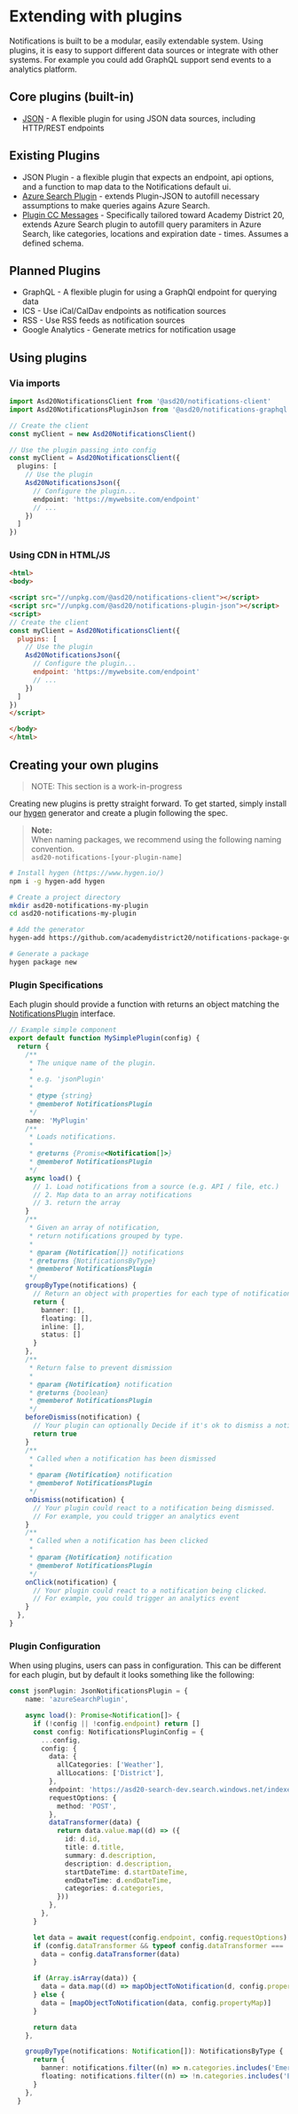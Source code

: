# Extending with plugins

Notifications is built to be a modular, easily extendable system. Using  plugins, it is easy to support different data sources or integrate with other systems. For example you could add GraphQL support send events to a analytics platform.

## Core plugins (built-in)

* [JSON](../plugins/jsonPlugin.md) - A flexible plugin for using JSON data sources, including HTTP/REST endpoints

## Existing Plugins

* JSON Plugin - a flexible plugin that expects an endpoint, api options, and a function to map data to the Notifications default ui.
* [Azure Search Plugin](../plugins/azure-search-plugin.md) - extends Plugin-JSON to autofill necessary assumptions to make queries agains Azure Search.
* [Plugin CC Messages](../plugins/cc-messages.md) - Specifically tailored toward Academy District 20, extends Azure Search plugin to autofill query paramiters in Azure Search, like categories, locations and expiration date - times. Assumes a defined schema.

## Planned Plugins

* GraphQL - A flexible plugin for using a GraphQl endpoint for querying data
* ICS - Use iCal/CalDav endpoints as notification sources
* RSS - Use RSS feeds as notification sources
* Google Analytics - Generate metrics for notification usage

## Using plugins

### Via imports

```ts
import Asd20NotificationsClient from '@asd20/notifications-client'
import Asd20NotificationsPluginJson from '@asd20/notifications-graphql'

// Create the client
const myClient = new Asd20NotificationsClient()

// Use the plugin passing into config
const myClient = Asd20NotificationsClient({
  plugins: [
    // Use the plugin
    Asd20NotificationsJson({
      // Configure the plugin...
      endpoint: 'https://mywebsite.com/endpoint'
      // ...
    })
  ]
})
```

### Using CDN in HTML/JS

```html
<html>
<body>

<script src="//unpkg.com/@asd20/notifications-client"></script>
<script src="//unpkg.com/@asd20/notifications-plugin-json"></script>
<script>
// Create the client
const myClient = Asd20NotificationsClient({
  plugins: [
    // Use the plugin
    Asd20NotificationsJson({
      // Configure the plugin...
      endpoint: 'https://mywebsite.com/endpoint'
      // ...
    })
  ]
})
</script>

</body>
</html>
```

## Creating your own plugins

> NOTE: This section is a work-in-progress

Creating new plugins is pretty straight forward. To get started, simply install our [hygen](https://www.hygen.io/) generator and create a plugin following the spec.

> **Note:**  
> When naming packages, we recommend using the following naming convention.  
> `asd20-notifications-[your-plugin-name]`

```bash
# Install hygen (https://www.hygen.io/)
npm i -g hygen-add hygen

# Create a project directory
mkdir asd20-notifications-my-plugin
cd asd20-notifications-my-plugin

# Add the generator
hygen-add https://github.com/academydistrict20/notifications-package-generator

# Generate a package
hygen package new
```

### Plugin Specifications

Each plugin should provide a function with returns an object matching the [NotificationsPlugin](https://github.com/academydistrict20/notifications/blob/master/packages/shared/src/plugin.ts) interface.

```ts
// Example simple component
export default function MySimplePlugin(config) {
  return {
    /**
     * The unique name of the plugin.
     *
     * e.g. 'jsonPlugin'
     *
     * @type {string}
     * @memberof NotificationsPlugin
     */
    name: 'MyPlugin'
    /**
     * Loads notifications.
     *
     * @returns {Promise<Notification[]>}
     * @memberof NotificationsPlugin
     */
    async load() {
      // 1. Load notifications from a source (e.g. API / file, etc.)
      // 2. Map data to an array notifications
      // 3. return the array
    }
    /**
     * Given an array of notification,
     * return notifications grouped by type.
     *
     * @param {Notification[]} notifications
     * @returns {NotificationsByType}
     * @memberof NotificationsPlugin
     */
    groupByType(notifications) {
      // Return an object with properties for each type of notification
      return {
        banner: [],
        floating: [],
        inline: [],
        status: []
      }
    },
    /**
     * Return false to prevent dismission
     *
     * @param {Notification} notification
     * @returns {boolean}
     * @memberof NotificationsPlugin
     */
    beforeDismiss(notification) {
      // Your plugin can optionally Decide if it's ok to dismiss a notification
      return true
    }
    /**
     * Called when a notification has been dismissed
     *
     * @param {Notification} notification
     * @memberof NotificationsPlugin
     */
    onDismiss(notification) {
      // Your plugin could react to a notification being dismissed.
      // For example, you could trigger an analytics event
    }
    /**
     * Called when a notification has been clicked
     *
     * @param {Notification} notification
     * @memberof NotificationsPlugin
     */
    onClick(notification) {
      // Your plugin could react to a notification being clicked.
      // For example, you could trigger an analytics event
    }
  },
}
```

### Plugin Configuration

When using plugins, users can pass in configuration. This can be different for each plugin, but by default it looks something like the following:




```ts
const jsonPlugin: JsonNotificationsPlugin = {
    name: 'azureSearchPlugin',

    async load(): Promise<Notification[]> {
      if (!config || !config.endpoint) return []
      const config: NotificationsPluginConfig = {
        ...config,
        config: {
          data: {
            allCategories: ['Weather'],
            allLocations: ['District'],
          },
          endpoint: 'https://asd20-search-dev.search.windows.net/indexes/messages-index/docs/search',
          requestOptions: {
            method: 'POST',
          },
          dataTransformer(data) {
            return data.value.map((d) => ({
              id: d.id,
              title: d.title,
              summary: d.description,
              description: d.description,
              startDateTime: d.startDateTime,
              endDateTime: d.endDateTime,
              categories: d.categories,
            }))
          },
        },
      }

      let data = await request(config.endpoint, config.requestOptions)
      if (config.dataTransformer && typeof config.dataTransformer === 'function') {
        data = config.dataTransformer(data)
      }

      if (Array.isArray(data)) {
        data = data.map((d) => mapObjectToNotification(d, config.propertyMap))
      } else {
        data = [mapObjectToNotification(data, config.propertyMap)]
      }

      return data
    },

    groupByType(notifications: Notification[]): NotificationsByType {
      return {
        banner: notifications.filter((n) => n.categories.includes('Emergency')),
        floating: notifications.filter((n) => !n.categories.includes('Emergency')),
      }
    },
  }
```